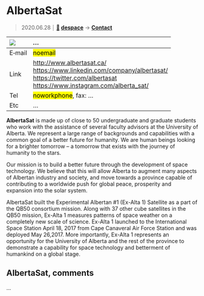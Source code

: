 # AlbertaSat
> 2020.06.28 ┊ **[🚀](../index/index.md) [despace](index.md)** → **[Contact](contact.md)**

|[![](f/contact//_logo1_thumb.jpg)](f/contact//_logo1.png)|*…*|
|:--|:--|
|E‑mail| <mark>noemail</mark> |
|Link| <http://www.albertasat.ca/><br> <https://www.linkedin.com/company/albertasat/><br> <https://twitter.com/albertasat><br> <https://www.instagram.com/alberta_sat/> |
|Tel| <mark>noworkphone</mark>, fax: … |
|Etc| … |

**AlbertaSat** is made up of close to 50 undergraduate and graduate students who work with the assistance of several faculty advisors at the University of Alberta. We represent a large range of backgrounds and capabilities with a common goal of a better future for humanity. We are human beings looking for a brighter tomorrow – a tomorrow that exists with the journey of humanity to the stars.

Our mission is to build a better future through the development of space technology. We believe that this will allow Alberta to augment many aspects of Albertan industry and society, and move towards a province capable of contributing to a worldwide push for global peace, prosperity and expansion into the solar system.

AlbertaSat built the Experimental Albertan #1 (Ex-Alta 1) Satellite as a part of the QB50 consortium mission.  Along with 37 other cube satellites in the QB50 mission, Ex-Alta 1 measures patterns of space weather on a completely new scale of science.  Ex-Alta 1 launched to the International Space Station April 18, 2017 from Cape Canaveral Air Force Station and was deployed May 26,2017.  More importantly, Ex-Alta 1 represents an opportunity for the University of Alberta and the rest of the province to demonstrate a capability for space technology and betterment of humankind on a global stage.

<p style="page-break-after:always"> </p>

## AlbertaSat, comments

…

